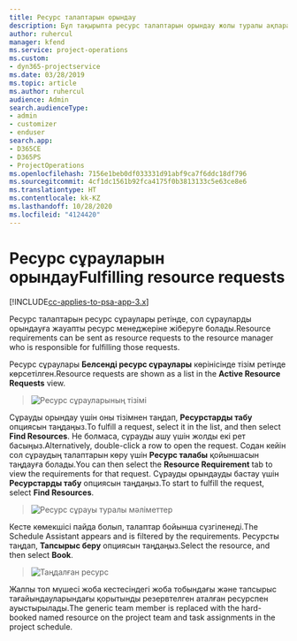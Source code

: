 ```yaml
---
title: Ресурс талаптарын орындау
description: Бұл тақырыпта ресурс талаптарын орындау жолы туралы ақпарат берілген.
author: ruhercul
manager: kfend
ms.service: project-operations
ms.custom:
- dyn365-projectservice
ms.date: 03/28/2019
ms.topic: article
ms.author: ruhercul
audience: Admin
search.audienceType:
- admin
- customizer
- enduser
search.app:
- D365CE
- D365PS
- ProjectOperations
ms.openlocfilehash: 7156e1beb0df033331d91abf9ca7f6ddc18df796
ms.sourcegitcommit: 4cf1dc1561b92fca4175f0b3813133c5e63ce8e6
ms.translationtype: HT
ms.contentlocale: kk-KZ
ms.lasthandoff: 10/28/2020
ms.locfileid: "4124420"
---
```

# <a name="fulfilling-resource-requests"></a><span data-ttu-id="dc8f2-103">Ресурс сұрауларын орындау</span><span class="sxs-lookup"><span data-stu-id="dc8f2-103">Fulfilling resource requests</span></span>

[!INCLUDE[cc-applies-to-psa-app-3.x](../includes/cc-applies-to-psa-app-3x.md)]

<span data-ttu-id="dc8f2-104">Ресурс талаптарын ресурс сұраулары ретінде, сол сұрауларды орындауға жауапты ресурс менеджеріне жіберуге болады.</span><span class="sxs-lookup"><span data-stu-id="dc8f2-104">Resource requirements can be sent as resource requests to the resource manager who is responsible for fulfilling those requests.</span></span>

<span data-ttu-id="dc8f2-105">Ресурс сұраулары **Белсенді ресурс сұраулары** көрінісінде тізім ретінде көрсетілген.</span><span class="sxs-lookup"><span data-stu-id="dc8f2-105">Resource requests are shown as a list in the **Active Resource Requests** view.</span></span>

> ![Ресурс сұрауларының тізімі](media/Resource-Management-image59.png)

<span data-ttu-id="dc8f2-107">Сұрауды орындау үшін оны тізімнен таңдап, **Ресурстарды табу** опциясын таңдаңыз.</span><span class="sxs-lookup"><span data-stu-id="dc8f2-107">To fulfill a request, select it in the list, and then select **Find Resources**.</span></span> <span data-ttu-id="dc8f2-108">Не болмаса, сұрауды ашу үшін жолды екі рет басыңыз.</span><span class="sxs-lookup"><span data-stu-id="dc8f2-108">Alternatively, double-click a row to open the request.</span></span> <span data-ttu-id="dc8f2-109">Содан кейін сол сұраудың талаптарын көру үшін **Ресурс талабы** қойыншасын таңдауға болады.</span><span class="sxs-lookup"><span data-stu-id="dc8f2-109">You can then select the **Resource Requirement** tab to view the requirements for that request.</span></span> <span data-ttu-id="dc8f2-110">Сұрауды орындауды бастау үшін **Ресурстарды табу** опциясын таңдаңыз.</span><span class="sxs-lookup"><span data-stu-id="dc8f2-110">To start to fulfill the request, select **Find Resources**.</span></span>

> ![Ресурс сұрауы туралы мәліметтер](media/Resource-Management-image60.png)

<span data-ttu-id="dc8f2-112">Кесте көмекшісі пайда болып, талаптар бойынша сүзгіленеді.</span><span class="sxs-lookup"><span data-stu-id="dc8f2-112">The Schedule Assistant appears and is filtered by the requirements.</span></span> <span data-ttu-id="dc8f2-113">Ресурсты таңдап, **Тапсырыс беру** опциясын таңдаңыз.</span><span class="sxs-lookup"><span data-stu-id="dc8f2-113">Select the resource, and then select **Book**.</span></span>

> ![Таңдалған ресурс](media/Resource-Management-image61.png)

<span data-ttu-id="dc8f2-115">Жалпы топ мүшесі жоба кестесіндегі жоба тобындағы және тапсырыс тағайындауларындағы қорытынды резервтелген аталған ресурспен ауыстырылады.</span><span class="sxs-lookup"><span data-stu-id="dc8f2-115">The generic team member is replaced with the hard-booked named resource on the project team and task assignments in the project schedule.</span></span>

